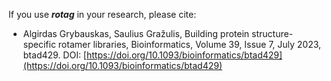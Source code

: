 If you use ***rotag*** in your research, please cite:

* Algirdas Grybauskas, Saulius Gražulis, Building protein structure-specific rotamer libraries, Bioinformatics, Volume 39, Issue 7, July 2023, btad429. DOI: [https://doi.org/10.1093/bioinformatics/btad429](https://doi.org/10.1093/bioinformatics/btad429)